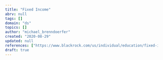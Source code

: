 ```yaml
---
title: "Fixed Income"
abrv: null
tags: []
domain: "ds"
topics: []
author: "michael_brenndoerfer"
created: "2020-08-29"
updated: null
references: ["https://www.blackrock.com/us/individual/education/fixed-income"]
draft: true
---
```

